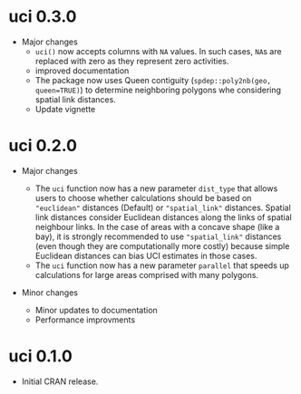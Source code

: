 # uci 0.3.0

* Major changes
  * `uci()` now accepts columns with `NA` values. In such cases, `NA`s are replaced with zero as they represent zero activities.
  * improved documentation
  * The package now uses Queen contiguity (`spdep::poly2nb(geo, queen=TRUE)`) to determine neighboring polygons whe considering spatial link distances.
  * Update vignette


# uci 0.2.0

* Major changes

  * The `uci` function now has a new parameter `dist_type` that allows users to choose  whether calculations should be based on `"euclidean"` distances (Default) or `"spatial_link"` distances. Spatial link distances consider Euclidean distances along the links of spatial neighbour links. In the case of areas with a concave shape (like a bay), it is strongly recommended to use `"spatial_link"` distances (even though they are computationally more costly) because simple Euclidean distances can bias UCI estimates in those cases.
  * The `uci` function now has a new parameter `parallel` that speeds up calculations for large areas comprised with many polygons.

* Minor changes
  * Minor updates to documentation
  * Performance improvments


# uci 0.1.0

* Initial CRAN release.
